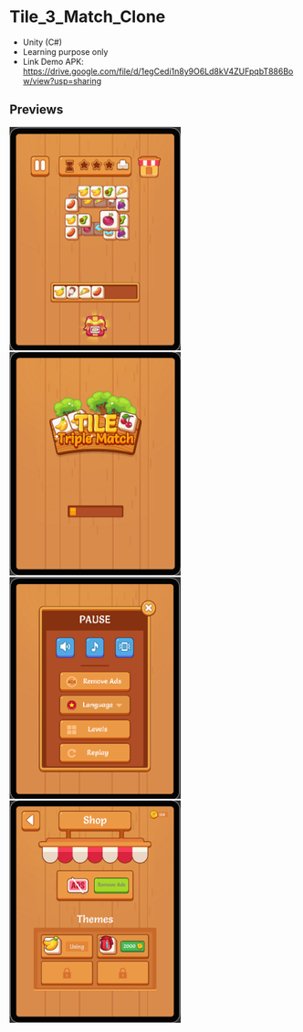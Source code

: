 # Tile_3_Match_Clone
- Unity (C#)
- Learning purpose only
- Link Demo APK: https://drive.google.com/file/d/1egCedi1n8y9O6Ld8kV4ZUFpqbT886Bow/view?usp=sharing

## Previews
<img src="Screenshot Home.png" width = 300>
<img src="Screenshot Loading.png" width = 300> 
<img src="Screenshot Pause.png" width = 300> 
<img src="Screenshot Shop.png" width = 300> 
